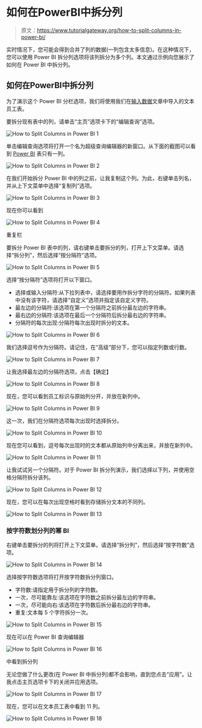 # 如何在PowerBI中拆分列

> 原文：<https://www.tutorialgateway.org/how-to-split-columns-in-power-bi/>

实时情况下，您可能会得到合并了列的数据(一列包含太多信息)。在这种情况下，您可以使用 Power BI 拆分列选项将该列拆分为多个列。本文通过示例向您展示了如何在 Power BI 中拆分列。

## 如何在PowerBI中拆分列

为了演示这个 Power BI 分栏选项，我们将使用我们在[输入数据](https://www.tutorialgateway.org/how-to-enter-data-into-power-bi/)文章中导入的文本员工表。

要拆分现有表中的列，请单击“主页”选项卡下的“编辑查询”选项。

![How to Split Columns in Power BI 1](img/bfa8c53ef9d1d61fbc2c7a70959596a3.png)

单击编辑查询选项将打开一个名为超级查询编辑器的新窗口。从下面的截图可以看到 [Power BI](https://www.tutorialgateway.org/power-bi-tutorial/) 表只有一列。

![How to Split Columns in Power BI 2](img/54a5e7e87c8b3a51dd74369e8b7c5110.png)

在我们开始拆分 Power BI 中的列之前，让我复制这个列。为此，右键单击列名，并从上下文菜单中选择“复制列”选项。

![How to Split Columns in Power BI 3](img/e8e9ae2cf45a3b91ffdbd4002968f3c5.png)

现在你可以看到

![How to Split Columns in Power BI 4](img/8bf11e725c716aca15614b1afd9906c5.png)

重复栏

要拆分 Power BI 表中的列，请右键单击要拆分的列，打开上下文菜单。请选择“拆分列”，然后选择“按分隔符”选项。

![How to Split Columns in Power BI 5](img/faff47c8f75c905fec73bf5dd35b4206.png)

选择“按分隔符”选项将打开以下窗口。

*   选择或输入分隔符:从下拉列表中，请选择要用作拆分字符的分隔符。如果列表中没有该字符，请选择“自定义”选项并指定该自定义字符。
*   最左边的分隔符:该选项在第一个分隔符之前拆分最左边的字符串。
*   最右边的分隔符:该选项在最后一个分隔符后拆分最右边的字符串。
*   分隔符的每次出现:分隔符每次出现时拆分的文本。

![How to Split Columns in Power BI 6](img/8d7b93dd8adc489b9c13df5afebca6fa.png)

我们选择逗号作为分隔符。请记住，在“高级”部分下，您可以指定列数或行数。

![How to Split Columns in Power BI 7](img/3fd844c0bcef203c611b5bca64110cae.png)

让我选择最左边的分隔符选项，点击【确定】

![How to Split Columns in Power BI 8](img/fdce72d39293a3ab589390bbe95c698a.png)

现在，您可以看到员工标识与原始列分开，并放在新列中。

![How to Split Columns in Power BI 9](img/048af2d5718b8b100c4681781b9f340e.png)

这一次，我们在分隔符选项每次出现时选择拆分。

![How to Split Columns in Power BI 10](img/ffee8cc935d09c945df399eb2355a88d.png)

现在您可以看到，逗号每次出现时的文本都从原始列中分离出来，并放在新列中。

![How to Split Columns in Power BI 11](img/d24aeaf6df4b9fa84c567bbae052717a.png)

让我试试另一个分隔符。对于 Power BI 拆分列演示，我们选择以下列，并使用空格分隔符拆分该列。

![How to Split Columns in Power BI 12](img/7c131df11a92a3f7b5f738862b750411.png)

现在，您可以在每次出现空格时看到存储拆分文本的不同列。

![How to Split Columns in Power BI 13](img/1d92b457632fe4ada17e0b669b2b1101.png)

### 按字符数划分列的幂 BI

右键单击要拆分的列将打开上下文菜单。请选择“拆分列”，然后选择“按字符数”选项。

![How to Split Columns in Power BI 14](img/f125e798ebecc6b7894a47d00b0828eb.png)

选择按字符数选项将打开按字符数拆分列窗口。

*   字符数:请指定用于拆分列的字符数。
*   一次，尽可能靠左:该选项在字符数之前拆分最左边的字符串。
*   一次，尽可能向右:该选项在字符数后拆分最右边的字符串。
*   重复:文本每 5 个字符拆分一次。

![How to Split Columns in Power BI 15](img/92c4ee186773dac6a985f86142fbdf99.png)

现在可以在 Power BI 查询编辑器

![How to Split Columns in Power BI 16](img/9331c79af4df782d775abf83a36dfca6.png)

中看到拆分列

无论您做了什么更改(在 Power BI 中拆分列)都不会影响，直到您点击“应用”。让我点击主页选项卡下的关闭并应用选项。

![How to Split Columns in Power BI 17](img/46b65cec911b855eafc7792bc0ae4e1e.png)

现在，您可以在文本员工表中看到 11 列。

![How to Split Columns in Power BI 18](img/0fb64fb143f147bcfcc8bac5f752c3e2.png)